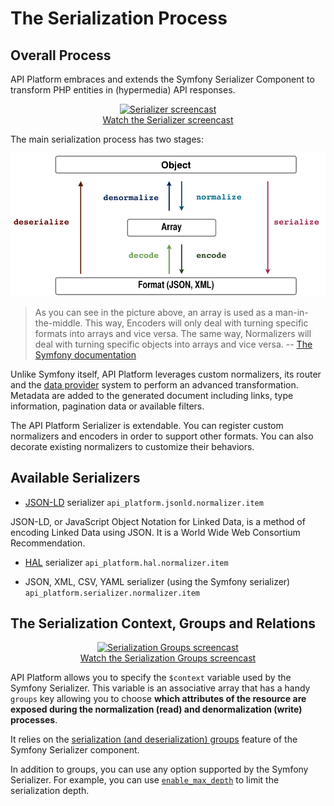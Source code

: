 # The Serialization Process

## Overall Process

API Platform embraces and extends the Symfony Serializer Component to transform PHP entities in (hypermedia) API responses.

<p align="center" class="symfonycasts"><a href="https://symfonycasts.com/screencast/api-platform/serializer?cid=apip"><img src="../../distribution/images/symfonycasts-player.png" alt="Serializer screencast"><br>Watch the Serializer screencast</a></p>

The main serialization process has two stages:

![Serializer workflow](images/SerializerWorkflow.png)

> As you can see in the picture above, an array is used as a man-in-the-middle. This way, Encoders will only deal with turning specific formats into arrays and vice versa. The same way, Normalizers will deal with turning specific objects into arrays and vice versa.
-- [The Symfony documentation](https://symfony.com/doc/current/components/serializer.html)

Unlike Symfony itself, API Platform leverages custom normalizers, its router and the [data provider](../fetching-and-persisting-data/data-providers.md) system to perform an advanced transformation. Metadata are added to the generated document including links, type information, pagination data or available filters.

The API Platform Serializer is extendable. You can register custom normalizers and encoders in order to support other formats. You can also decorate existing normalizers to customize their behaviors.

## Available Serializers

* [JSON-LD](https://json-ld.org) serializer
`api_platform.jsonld.normalizer.item`

JSON-LD, or JavaScript Object Notation for Linked Data, is a method of encoding Linked Data using JSON. It is a World Wide Web Consortium Recommendation.

* [HAL](https://en.wikipedia.org/wiki/Hypertext_Application_Language) serializer
`api_platform.hal.normalizer.item`

* JSON, XML, CSV, YAML serializer (using the Symfony serializer)
`api_platform.serializer.normalizer.item`

## The Serialization Context, Groups and Relations

<p align="center" class="symfonycasts"><a href="https://symfonycasts.com/screencast/api-platform/serialization-groups?cid=apip"><img src="../../distribution/images/symfonycasts-player.png" alt="Serialization Groups screencast"><br>Watch the Serialization Groups screencast</a></p>

API Platform allows you to specify the `$context` variable used by the Symfony Serializer. 
This variable is an associative array that has a handy `groups` key allowing you to choose **which attributes of the resource are exposed during the normalization (read) and denormalization (write) processes**.

It relies on the [serialization (and deserialization) groups](https://symfony.com/doc/current/components/serializer.html#attributes-groups)
feature of the Symfony Serializer component.

In addition to groups, you can use any option supported by the Symfony Serializer. For example, you can use [`enable_max_depth`](https://symfony.com/doc/current/components/serializer.html#handling-serialization-depth)
to limit the serialization depth.
